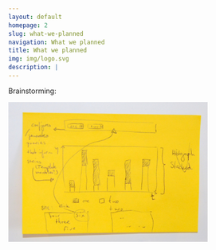 ```yaml
---
layout: default
homepage: 2
slug: what-we-planned
navigation: What we planned
title: What we planned
img: img/logo.svg
description: |
---
```


Brainstorming:


<img src="img/brainstorming.JPG" width="400">
